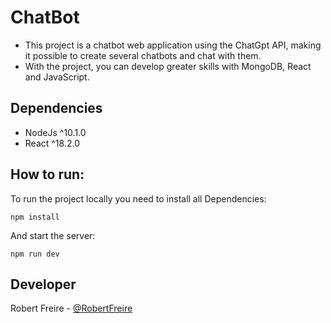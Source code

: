# ChatBot

- This project is a chatbot web application using the ChatGpt API, making it possible to create several chatbots and chat with them.
- With the project, you can develop greater skills with MongoDB, React and JavaScript.
 
## Dependencies
- NodeJs ^10.1.0
- React ^18.2.0

## How to run:
To run the project locally you need to install all Dependencies: 

```npm install```

And start the server: 

```npm run dev```

## Developer

Robert Freire - [@RobertFreire](https://github.com/RobertFreire)
